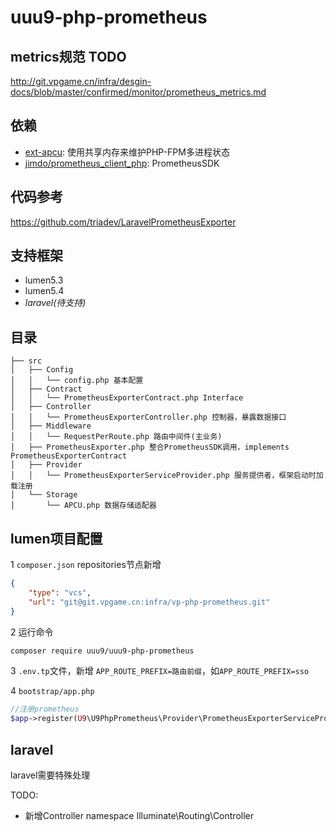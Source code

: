 # uuu9-php-prometheus
## metrics规范 TODO
http://git.vpgame.cn/infra/desgin-docs/blob/master/confirmed/monitor/prometheus_metrics.md

## 依赖
- [ext-apcu](https://pecl.php.net/package/APCU): 使用共享内存来维护PHP-FPM多进程状态
- [jimdo/prometheus_client_php](https://packagist.org/packages/jimdo/prometheus_client_php): PrometheusSDK

## 代码参考
https://github.com/triadev/LaravelPrometheusExporter

## 支持框架
- lumen5.3
- lumen5.4
- _laravel(待支持)_

## 目录
```
├── src
│   ├── Config
│   │   └── config.php 基本配置
│   ├── Contract
│   │   └── PrometheusExporterContract.php Interface
│   ├── Controller
│   │   └── PrometheusExporterController.php 控制器，暴露数据接口
│   ├── Middleware
│   │   └── RequestPerRoute.php 路由中间件(主业务)
│   ├── PrometheusExporter.php 整合PrometheusSDK调用，implements PrometheusExporterContract
│   ├── Provider
│   │   └── PrometheusExporterServiceProvider.php 服务提供者，框架启动时加载注册
│   └── Storage
│       └── APCU.php 数据存储适配器
```


## lumen项目配置
1 `composer.json` repositories节点新增
```json
{
    "type": "vcs",
    "url": "git@git.vpgame.cn:infra/vp-php-prometheus.git"
}
```

2 运行命令
```bash
composer require uuu9/uuu9-php-prometheus
```

3 `.env.tp`文件，新增 `APP_ROUTE_PREFIX=路由前缀`，如`APP_ROUTE_PREFIX=sso`

4 `bootstrap/app.php`
```php
//注册prometheus
$app->register(U9\U9PhpPrometheus\Provider\PrometheusExporterServiceProvider::class);
```

## laravel
laravel需要特殊处理

TODO:
- 新增Controller namespace Illuminate\Routing\Controller

